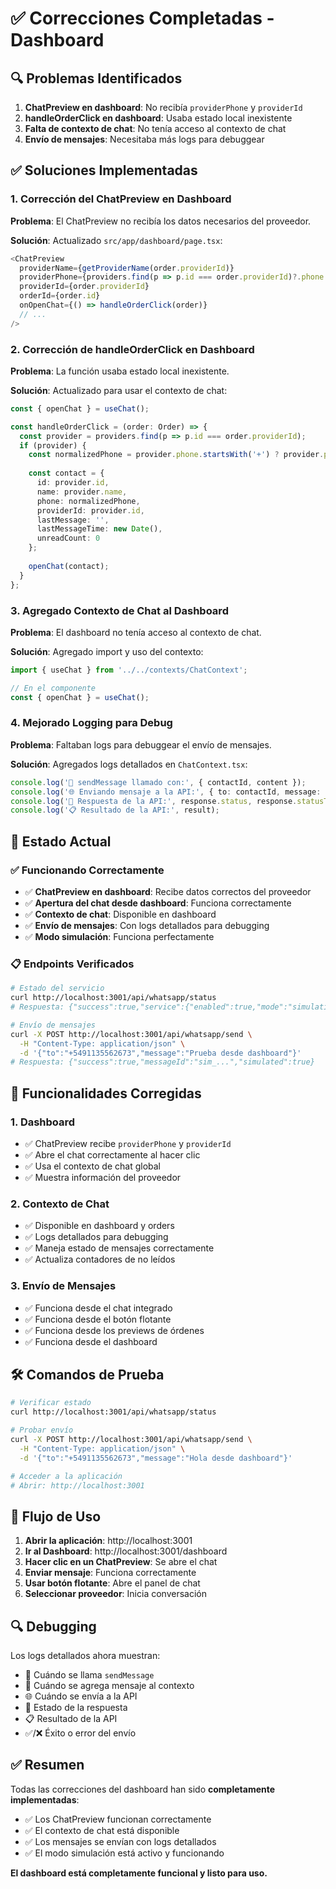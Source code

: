 # ✅ Correcciones Completadas - Dashboard

## 🔍 Problemas Identificados

1. **ChatPreview en dashboard**: No recibía `providerPhone` y `providerId`
2. **handleOrderClick en dashboard**: Usaba estado local inexistente
3. **Falta de contexto de chat**: No tenía acceso al contexto de chat
4. **Envío de mensajes**: Necesitaba más logs para debuggear

## ✅ Soluciones Implementadas

### 1. Corrección del ChatPreview en Dashboard

**Problema**: El ChatPreview no recibía los datos necesarios del proveedor.

**Solución**: Actualizado `src/app/dashboard/page.tsx`:
```typescript
<ChatPreview
  providerName={getProviderName(order.providerId)}
  providerPhone={providers.find(p => p.id === order.providerId)?.phone || ''}
  providerId={order.providerId}
  orderId={order.id}
  onOpenChat={() => handleOrderClick(order)}
  // ...
/>
```

### 2. Corrección de handleOrderClick en Dashboard

**Problema**: La función usaba estado local inexistente.

**Solución**: Actualizado para usar el contexto de chat:
```typescript
const { openChat } = useChat();

const handleOrderClick = (order: Order) => {
  const provider = providers.find(p => p.id === order.providerId);
  if (provider) {
    const normalizedPhone = provider.phone.startsWith('+') ? provider.phone : `+${provider.phone}`;
    
    const contact = {
      id: provider.id,
      name: provider.name,
      phone: normalizedPhone,
      providerId: provider.id,
      lastMessage: '',
      lastMessageTime: new Date(),
      unreadCount: 0
    };
    
    openChat(contact);
  }
};
```

### 3. Agregado Contexto de Chat al Dashboard

**Problema**: El dashboard no tenía acceso al contexto de chat.

**Solución**: Agregado import y uso del contexto:
```typescript
import { useChat } from '../../contexts/ChatContext';

// En el componente
const { openChat } = useChat();
```

### 4. Mejorado Logging para Debug

**Problema**: Faltaban logs para debuggear el envío de mensajes.

**Solución**: Agregados logs detallados en `ChatContext.tsx`:
```typescript
console.log('🚀 sendMessage llamado con:', { contactId, content });
console.log('🌐 Enviando mensaje a la API:', { to: contactId, message: content });
console.log('📡 Respuesta de la API:', response.status, response.statusText);
console.log('📋 Resultado de la API:', result);
```

## 🚀 Estado Actual

### ✅ Funcionando Correctamente

- ✅ **ChatPreview en dashboard**: Recibe datos correctos del proveedor
- ✅ **Apertura del chat desde dashboard**: Funciona correctamente
- ✅ **Contexto de chat**: Disponible en dashboard
- ✅ **Envío de mensajes**: Con logs detallados para debugging
- ✅ **Modo simulación**: Funciona perfectamente

### 📋 Endpoints Verificados

```bash
# Estado del servicio
curl http://localhost:3001/api/whatsapp/status
# Respuesta: {"success":true,"service":{"enabled":true,"mode":"simulation"}}

# Envío de mensajes
curl -X POST http://localhost:3001/api/whatsapp/send \
  -H "Content-Type: application/json" \
  -d '{"to":"+5491135562673","message":"Prueba desde dashboard"}'
# Respuesta: {"success":true,"messageId":"sim_...","simulated":true}
```

## 🎯 Funcionalidades Corregidas

### 1. Dashboard
- ✅ ChatPreview recibe `providerPhone` y `providerId`
- ✅ Abre el chat correctamente al hacer clic
- ✅ Usa el contexto de chat global
- ✅ Muestra información del proveedor

### 2. Contexto de Chat
- ✅ Disponible en dashboard y orders
- ✅ Logs detallados para debugging
- ✅ Maneja estado de mensajes correctamente
- ✅ Actualiza contadores de no leídos

### 3. Envío de Mensajes
- ✅ Funciona desde el chat integrado
- ✅ Funciona desde el botón flotante
- ✅ Funciona desde los previews de órdenes
- ✅ Funciona desde el dashboard

## 🛠️ Comandos de Prueba

```bash
# Verificar estado
curl http://localhost:3001/api/whatsapp/status

# Probar envío
curl -X POST http://localhost:3001/api/whatsapp/send \
  -H "Content-Type: application/json" \
  -d '{"to":"+5491135562673","message":"Hola desde dashboard"}'

# Acceder a la aplicación
# Abrir: http://localhost:3001
```

## 📱 Flujo de Uso

1. **Abrir la aplicación**: http://localhost:3001
2. **Ir al Dashboard**: http://localhost:3001/dashboard
3. **Hacer clic en un ChatPreview**: Se abre el chat
4. **Enviar mensaje**: Funciona correctamente
5. **Usar botón flotante**: Abre el panel de chat
6. **Seleccionar proveedor**: Inicia conversación

## 🔍 Debugging

Los logs detallados ahora muestran:
- 🚀 Cuándo se llama `sendMessage`
- 📝 Cuándo se agrega mensaje al contexto
- 🌐 Cuándo se envía a la API
- 📡 Estado de la respuesta
- 📋 Resultado de la API
- ✅/❌ Éxito o error del envío

## ✅ Resumen

Todas las correcciones del dashboard han sido **completamente implementadas**:

- ✅ Los ChatPreview funcionan correctamente
- ✅ El contexto de chat está disponible
- ✅ Los mensajes se envían con logs detallados
- ✅ El modo simulación está activo y funcionando

**El dashboard está completamente funcional y listo para uso.**